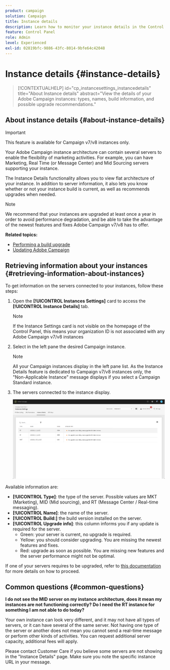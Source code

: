 ```yaml
---
product: campaign
solution: Campaign 
title: Instance details
description: Learn how to monitor your instance details in the Control Panel
feature: Control Panel
role: Admin
level: Experienced
exl-id: 02819bfc-9886-43fc-8014-9bfe64c42048
---
```

# Instance details {#instance-details}

>[!CONTEXTUALHELP]
>id="cp_instancesettings_instancedetails"
>title="About Instance details"
>abstract="View the details of your Adobe Campaign instances: types, names, build information, and possible upgrade recommendations."

## About instance details {#about-instance-details}

>[!IMPORTANT]
>
>This feature is available for Campaign v7/v8 instances only.

Your Adobe Campaign instance architecture can contain several servers to enable the flexibility of marketing activities. For example, you can have Marketing, Real Time (or Message Center) and Mid Sourcing servers supporting your instance. 

The Instance Details functionality allows you to view flat architecture of your instance. In addition to server information, it also lets you know whether or not your instance build is current, as well as recommends upgrades when needed. 

>[!NOTE]
>
>We recommend that your instances are upgraded at least once a year in order to avoid performance degradation, and be able to take the advantage of the newest features and fixes Adobe Campaign v7/v8 has to offer.

**Related topics:**

* [Performing a build upgrade](https://experienceleague.adobe.com/docs/campaign-classic/using/monitoring-campaign-classic/updating-adobe-campaign/build-upgrade.html)
* [Updating Adobe Campaign](https://experienceleague.adobe.com/docs/campaign-classic/using/monitoring-campaign-classic/updating-adobe-campaign/introduction.html)

## Retrieving information about your instances {#retrieving-information-about-instances}

To get information on the servers connected to your instances, follow these steps:

1. Open the **[!UICONTROL Instances Settings]** card to access the **[!UICONTROL Instance Details]** tab.

    >[!NOTE]
    >
    >If the Instance Settings card is not visible on the homepage of the Control Panel, this means your organization ID is not associated with any Adobe Campaign v7/v8 instances

1. Select in the left pane the desired Campaign instance.

    >[!NOTE]
    >
    >All your Campaign instances display in the left pane list. As the Instance Details feature is dedicated to Campaign v7/v8 instances only, the "Non-Applicable Instance" message displays if you select a Campaign Standard instance.  

1. The servers connected to the instance display.

   ![](assets/instance_details.png)

Available information are:

* **[!UICONTROL Type]**: the type of the server. Possible values are MKT (Marketing), MID (Mid sourcing), and RT (Message Center / Real-time messaging).
* **[!UICONTROL Name]**: the name of the server.
* **[!UICONTROL Build:]** the build version installed on the server.
* **[!UICONTROL Upgrade info]**: this column informs you if any update is required for the server.
    * Green: your server is current, no upgrade is required.
    * Yellow: you should consider upgrading. You are missing the newest features and fixes.
    * Red: upgrade as soon as possible. You are missing new features and the server performance might not be optimal.

If one of your servers requires to be upgraded, refer to [this documentation](https://experienceleague.adobe.com/docs/campaign-classic/using/monitoring-campaign-classic/updating-adobe-campaign/build-upgrade.html) for more details on how to proceed.

## Common questions {#common-questions}

**I do not see the MID server on my instance architecture, does it mean my instances are not functioning correctly? Do I need the RT instance for something I am not able to do today?**

Your own instance can look very different, and it may not have all types of servers, or it can have several of the same server. Not having one type of the server or another does not mean you cannot send a real-time message or perform other kinds of activities. You can request additional server capacity, additional fees will apply.

Please contact Customer Care if you believe some servers are not showing in the "Instance Details" page. Make sure you note the specific instance URL in your message.
